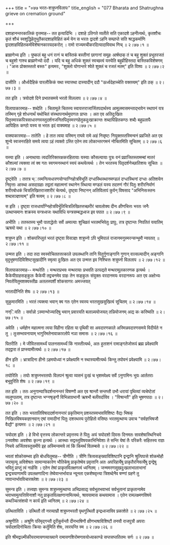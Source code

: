 +++
title = "०७७ भरत-शत्रुघ्नविलापः"
title_english = "077 Bharata and Shatrughna grieve on cremation ground"

+++


दशाहानन्तरकालिकं वृत्तमाह-- तत इत्यादिभिः । दशाहे ऽतिगते व्यतीते सति
एकादशे ऽहनीत्यर्थः, कृतशौचः कृतं शौचं स्वशुद्धिहेतुभूतैकादशाहविहितं कर्म
येन स भरतः द्वादशे ऽहनि सम्प्राप्ते सति श्राद्धकर्माणि
द्वादशाहविहितकर्मविशेषानकारयदकरोत् । रामो राज्यमचीकरदित्यादाविवाथ णिच्
 ॥  २।७७।१  ॥   

  

ब्राह्मणेभ्य इति । पुष्कलं बहु धनं रत्नं च बास्तिकं बस्तीनां छागानां
समूहः आर्षष्ठक् तं च बहु शुक्लं प्रभूतरजतं च बहुशो गाश्च ब्राह्मणेभ्यो
ददौ । यदि च बहु अधिकं शुक्लं स्वच्छत्वं यस्येति बहुव्रीहिस्तदा
बास्तिकविशेषणम् । "अजः प्रोक्तस्ततो बस्तः" इत्यमरः, "शुक्लो योगान्तरे
श्वेते शुक्लं च रजतं मतम्" इति विश्वः  ॥  २।७७।२  ॥   

  

दासीति । और्ध्वदैहिकं पारलौकिकं यथा स्यात्तथा दास्यादीन् ददौ
"ऊर्ध्वदेहाच्चेति वक्तव्यम्" इति ठक्  ॥  २।७७।३  ॥   

  

तत इति । त्रयोदशे दिने प्रभातसमये भरतो विललाप  ॥  २।७७।४  ॥   

  

विलापाकारमाह-- शब्देति । चितामूले चितस्य स्वायत्तराजार्जितपदार्थस्य
आमूलमासमन्ताद्भावेन स्थापनं यत्र तस्मिन् गृहे शोधनार्थं यथोचितं
संस्थापनार्थमुपागतः प्राप्तः । अत एव अतिदुःखितः
पितृस्मारकपित्रसाधारणवस्तुदर्शनजनितपितृस्मरणहेतुकदुःखाक्रान्तः
शब्दापिहितकण्ठः शब्दैः बहुप्रलापैः आपिहितः कण्ठो यस्य स भरतः इदं
वाक्यमाह  ॥  २।७७।५  ॥   

  

वाक्याकारमाह-- तातेति । हे तात त्वया यस्मिन् राघवे रामे अहं निसृष्टः
नियुक्तस्तस्मिन्वनं प्रव्रजिते अत एव शून्ये स्वजनरहिते समये त्वया ऽहं
त्यक्तो ऽस्ति एतेन तव लोकान्तरगमनं नोचितमिति सूचितम्  ॥  २।७७।६  ॥   

  

यस्या इति । अनाथायाः त्वदतिरिक्तरक्षकरहितायाः यस्याः कौसल्यायाः पुत्रः
वनं प्रव्राजितस्तामम्बां मातरं कौशल्यां त्यक्त्वा त्वं क्व गतः
स्वगमनस्थानं स्वयं कथयेत्यर्थः । तेन भरतस्य पितृदर्शनेच्छातिशयः सूचितः
 ॥  २।७७।७  ॥   

  

दृष्ट्वेति । तत्तत्र भ्ास्मनित्यधारणयोग्याग्निहोत्रविभूतिं
दग्धास्थिस्थानमण्डलं दग्धास्थिनां दग्धाः अतिशयेन निवृत्ताः आस्था
असदाग्रहाः तद्वतां महात्मनां स्थानेन स्थित्या मण्डलं यस्य तदरुणं गौरं
पितुः शरीरनिर्वाणं शरीरबोधकं चित्रलिखितराजशरीरं चेत्यर्थः, दृष्ट्वा
निष्टनन् अतिविलापं कुर्वन् विषसाद "अभिनिसःस्तनः शब्दसञ्ज्ञायाम्" इति
षत्वम्  ॥  २।७७।८  ॥   

  

स इति । दृष्ट्वा राजधार्याग्निहोत्रविर्भूतिचित्रलिखितत्तच्छरीरं चावलोक्य
दीनः क्षीणचित्तः भरतः जनैः उत्थाप्यमानः शक्रस्य यन्त्रध्वजः यथाविधि
यन्त्रसम्बद्धध्वज इव पपात  ॥  २।७७।९  ॥   

  

अभीति । ततस्तस्य भूमौ पाताद्धेतोः सर्वे अमात्याः शुचिव्रतं भरतमभिपेतुः
प्रापुः, तत्र दृष्टान्तः निपतितं ययातिम् ऋषयो यथा  ॥  २।७७।१०  ॥   

  

शत्रुघ्न इति । शोकपरिप्लुतं भरतं दृष्ट्वा विसञ्ज्ञः शत्रुघ्नो ऽपि
भूमिपालं राजानमनुस्मरन्सन्भूमौ न्यपतत्  ॥  २।७७।११  ॥   

  

उन्मत्त इति । तदा तदा स्वस्वोचिततत्तत्काले उपलब्धानि तानि
पितुर्गुणाङ्गानि गुणान् वात्सल्यादीन् अङ्गानि मृदुभूषणादिविशिष्टसुखादीनि
स्मृत्वा दुःखितः अत एव उन्मत्त इव निश्चित्तः शत्रुघ्नो विललाप  ॥  २।७७।१२
 ॥   

  

विलापाकारमाह-- मन्थरेति । मन्थराप्रभवः मन्थरायाः प्रभवति उत्पद्यते
मन्थरामूलकारणक इत्यर्थः । कैकेयीग्राहसङ्कुलः कैकेयी तद्वचनमेव ग्राहः तेन
सङ्कुलः संयुक्तः वरदानमयः वरदानरूपः अत एव अक्षोभ्यः
निवर्तयितुमशक्यस्तीव्रः अतलस्पर्शी शोकसागरः अमज्जयत्  

भरतादीनिति शेषः  ॥  २।७७।१३  ॥   

  

सुकुमारमिति । भरतं त्यक्त्वा भवान् क्व गतः एतेन स्वस्य भरतसुखसुखित्वं
सूचितम्  ॥  २।७७।१४  ॥   

  

नन्िवति । सर्वान्नो ऽस्मान्भोज्यादिषु भवान् प्रवारयति बलान्न्ययोजयत्
तन्नियोजनम् अद्य कः करिष्यति  ॥  २।७७।१५  ॥   

  

अवेति । धर्मज्ञेन महात्मना त्वया विहीना रहिता या पृथिवी सा अवदारणकाले
अस्मिन्नवदारणसमये विदीर्यते न तु । तुःसम्भावनायाम् भागुरिमतेनावाकारलोपे
नञा समासः  ॥  २।७७।१६  ॥   

  

पितरीति । मे जीवितसामर्थ्यं पालनसामर्थ्यं किं नास्तीत्यर्थः, अतः हुताशनं
रामाङ्गतेजोरूपं ब्रह्म प्रवेक्ष्यामि तद्द्वारा तं प्राप्स्यामीत्यर्थः  ॥ 
२।७७।१७  ॥   

  

हीन इति । भ्रात्रादिना हीनो ऽहमयोध्यां न प्रवेक्ष्यामि न
स्थास्यामीत्यर्थः किन्तु तपोवनं प्रवेक्ष्यामि  ॥  २।७७।१८  ॥   

  

तयोरिति । तयोः शत्रुघ्नभरतयोः विलपनं श्रुत्वा व्यसनं दुःखं च भृशमवेक्ष्य
सर्वे ऽनुगामिनः भूयः आर्ततराः बभूवुरिति शेषः  ॥  २।७७।१९  ॥   

  

तत इति । ततः अनुगाम्यात्रिदर्शनानन्तरं विषण्णौ अत एव श्रान्तौ सन्तप्तौ
उभौ धरायां पृथिव्यां व्यचेष्टेतां व्यलुण्ठताम्, तत्र दृष्टान्तः
भग्नश्रृङ्गौ विभिन्नाग्रभानौ ऋषभौ बलीवर्दाविव । "विश्रान्तौ" इति
भूषणपाठः  ॥  २।७७।२०  ॥   

  

तत इति । ततः भरतातिविषाददर्शनानन्तरं प्रकृतिमान् प्रशस्तस्वभावविशिष्टः
वैद्यः भिषक् निखिलविषयकज्ञानवान् एषां रामादीनां पितुः दशरथस्य पुरोहितो
वसिष्ठः भरतमुत्थाप्य उवाच "सर्वज्ञभिषजौ वैद्यौ" इत्यमरः  ॥  २।७७।२१  ॥   

  

त्रयोदश इति । हे विभो वृत्तस्य लोकान्तरे प्रवृत्तस्य ते पितुः अयं
त्रयोदशो दिवसः दिनमतः सावशेषास्थिनिचये ऽनवशेषाः अवशेषाः कृत्ना इत्यर्थः
। आस्थाः सद्वस्तुविषयकाभिनिवेशाः ते सन्ति येषां तैः परिकरैः सहितस्य
राज्ञः निचये अर्जितवस्तुसमीपे इह अस्मिन्समये त्वं किं किमर्थं विलम्बसे
 ॥  २।७७।२२  ॥   

  

भवतां शोकोसम्भव इति बोधयितुमाह-- त्रीणीति । त्रीणि
त्रित्वसङ्ख्याविशिष्टानि द्वन्द्वानि श्रुत्पिपासे शोकमोहौ जरामृत्यू
अविशेषतः सामान्याकारेण भौतिकेषु प्राकृतेष्वेव प्रवृत्तानि अतः
अपरिहार्येषु प्राकृतैरनिवर्त्येषु द्वन्द्वेषु भवितुं प्राप्तुं त्वं
नार्हसि । एतेन तेषां प्राकृतविलक्षणत्वं ध्वनितम् ।
जन्ममरणसुखदुःखलाभालाभानां द्वन्द्वत्रयाणामपि उपलक्षणादिना
तेष्वेवान्तर्भावान्न न्यूनता एकशेषवृत्त्या त्रिशब्देनैव षण्णां ग्रहणे तु
नावान्तर्भावविचारक्लेशः  ॥  २।७७।२३  ॥   

  

सुमन्त्र इति । तत्त्वज्ञः सुमन्त्रः शत्रुघ्नमुत्थाप्य अभिप्रसाद्य
सर्वभूतभवाभवं सर्वभूतानां प्राकृतानामेव भवाभवमुत्पत्तिविनाशौ नतु
प्राकृतविलक्षणानामित्यर्थः, श्रावयामास कथयामास । एतेन रामलक्ष्मणविषये
कथञ्चित्संशयो न कार्य इति ध्वनितम्  ॥  २।७७।२४  ॥   

  

उत्थिताविति । उत्थितौ तौ नरव्याघ्रौ शत्रुघ्नभरतौ पृथगुत्थितौ
इन्द्रध्वजाविव प्रकाशेते  ॥  २।७७।२५  ॥   

  

अश्रूणीति । अश्रूणि परिमृद्गन्तौ दूरीकुर्वन्तौ दीनभाषिणौ
क्षीणभाषाविशिष्टौ तनयौ राजपुत्रौ अपराः त्रयोदशदिनोचिताः क्रियाः
कर्तुमिति शेषः, त्वरयन्ति स्म  ॥  २।७७।२६  ॥   

  

इति श्रीमद्वाल्मीकीयरामायणव्याख्याने रामायणशिरोमणावयोध्याकाण्डे
सप्तसप्ततितमः सर्गः  ॥  २।७७  ॥   

  

  


